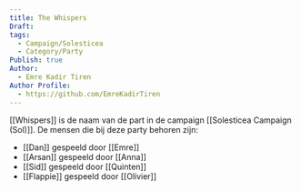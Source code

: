 ```yaml
---
title: The Whispers
Draft: 
tags:
  - Campaign/Solesticea
  - Category/Party
Publish: true
Author:
  - Emre Kadir Tiren
Author Profile:
  - https://github.com/EmreKadirTiren
---
```

[[Whispers]] is de naam van de part in de campaign [[Solesticea Campaign (Sol)]]. De mensen die bij deze party behoren zijn:
* [[Dan]] gespeeld door [[Emre]] 
* [[Arsan]] gespeeld door [[Anna]] 
* [[Sid]] gespeeld door [[Quinten]] 
* [[Flappie]] gespeeld door [[Olivier]] 
